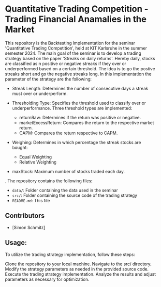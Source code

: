 # Quantitative Trading Competition - Trading Financial Anamalies in the Market

This repository is the Backtesting Implementation for the seminar 'Quantitative Trading Competition', held at KIT Karlsruhe in the summer semester 2024. The main goal of the seminar is to develop a trading strategy based on the paper 'Streaks on daily returns'. Hereby daily, stocks are classified as n positive or negative streaks if they over or underperformed based on a certain threshold. The idea is to go the postive streaks short and go the negative streaks long. In this implementation the parameter of the strategy are the following:
- Streak Length: Determines the number of consecutive days a streak must over or underperform.

- Thresholding Type: Specifies the threshold used to classify over or underperformance. Three threshold types are implemented:

    - returnRaw: Determines if the return was positive or negative.
    - marketExcessReturn: Compares the return to the respective market return.
    - CAPM: Compares the return respective to CAPM.

- Weighing: Determines in which percentage the streak stocks are bought:
    - Equal Weighting
    - Relative Weighting

- maxStock: Maximum number of stocks traded each day.

. The repository contains the following files:

- `data/`: Folder containing the data used in the seminar
- `src/`: Folder containing the source code of the trading strategy
- `README.md`: This file

## Contributors

- [Simon Schmitz]

## Usage:

To utilize the trading strategy implementation, follow these steps:

Clone the repository to your local machine.
Navigate to the src/ directory.
Modify the strategy parameters as needed in the provided source code.
Execute the trading strategy implementation.
Analyze the results and adjust parameters as necessary for optimization.
